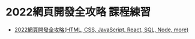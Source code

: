 # 2022網頁開發全攻略 課程練習  

- [2022網頁開發全攻略(HTML, CSS, JavaScript, React, SQL, Node, more)](https://www.udemy.com/course/html5-css3-z/)  
